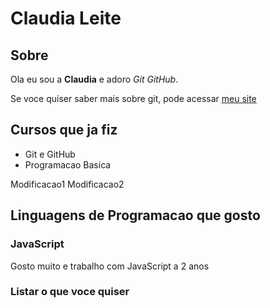 # Claudia Leite

## Sobre

Ola eu sou a **Claudia** e adoro *Git GitHub*.

Se voce quiser saber mais sobre git, pode acessar [meu site](https://git-scm.com)

## Cursos que ja fiz

- Git e GitHub
- Programacao Basica

Modificacao1
Modificacao2

## Linguagens de Programacao que gosto

### JavaScript 

Gosto muito e trabalho com JavaScript a 2 anos

### Listar o que voce quiser
